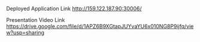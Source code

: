 Deployed Application Link
http://159.122.187.90:30006/

Presentation Video Link
https://drive.google.com/file/d/1APZ6B9XGtapJUYvaYU6x010NG8P9ijfq/view?usp=sharing
